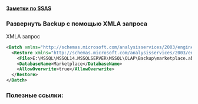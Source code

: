 #### [Заметки по SSAS](../SSAS_note.md)  

### Развернуть Backup с помощью XMLA запроса

XMLA запрос

```xml
<Batch xmlns="http://schemas.microsoft.com/analysisservices/2003/engine" Transaction="false">
  <Restore xmlns="http://schemas.microsoft.com/analysisservices/2003/engine">
    <File>E:\MSSQL\MSSQL14.MSSQLSERVER\MSSQL\OLAP\Backup\marketplace.abf</File>
    <DatabaseName>Marketplace</DatabaseName>
    <AllowOverwrite>true</AllowOverwrite>
  </Restore>
</Batch>
```


### Полезные ссылки:  

